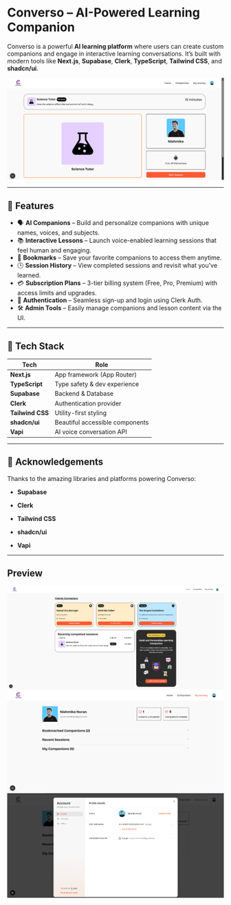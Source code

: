 # Converso – AI-Powered Learning Companion

Converso is a powerful **AI learning platform** where users can create custom companions and engage in interactive learning conversations. It’s built with modern tools like **Next.js**, **Supabase**, **Clerk**, **TypeScript**, **Tailwind CSS**, and **shadcn/ui**.

![Converso Screenshot](./public/images/demo3.png)

---

## 🚀 Features

- 🗣️ **AI Companions** – Build and personalize companions with unique names, voices, and subjects.
- 📚 **Interactive Lessons** – Launch voice-enabled learning sessions that feel human and engaging.
- 📌 **Bookmarks** – Save your favorite companions to access them anytime.
- 🕒 **Session History** – View completed sessions and revisit what you've learned.
- 💳 **Subscription Plans** – 3-tier billing system (Free, Pro, Premium) with access limits and upgrades.
- 🔐 **Authentication** – Seamless sign-up and login using Clerk Auth.
- 🛠️ **Admin Tools** – Easily manage companions and lesson content via the UI.

---

## 🧱 Tech Stack

| Tech             | Role                            |
| ---------------- | ------------------------------- |
| **Next.js**      | App framework (App Router)      |
| **TypeScript**   | Type safety & dev experience    |
| **Supabase**     | Backend & Database              |
| **Clerk**        | Authentication provider         |
| **Tailwind CSS** | Utility-first styling           |
| **shadcn/ui**    | Beautiful accessible components |
| **Vapi**         | AI voice conversation API       |

---

## 🙌 Acknowledgements

Thanks to the amazing libraries and platforms powering Converso:

- **Supabase**

- **Clerk**

- **Tailwind CSS**

- **shadcn/ui**

- **Vapi**

---

## Preview

![Screenshots](./public/images/demo.png)
![Screenshots](./public/images/demo1.png)
![Screenshots](./public/images/demo2.png)
